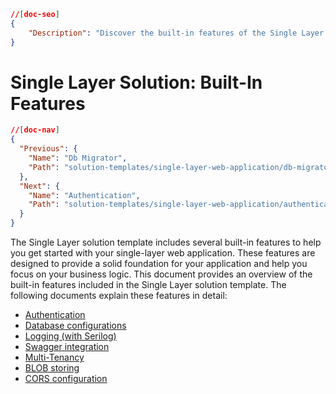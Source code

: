 ```json
//[doc-seo]
{
    "Description": "Discover the built-in features of the Single Layer solution template to kickstart your web application development with ABP Framework."
}
```

# Single Layer Solution: Built-In Features

```json
//[doc-nav]
{
  "Previous": {
    "Name": "Db Migrator",
    "Path": "solution-templates/single-layer-web-application/db-migrator"
  },
  "Next": {
    "Name": "Authentication",
    "Path": "solution-templates/single-layer-web-application/authentication"
  }
}
```

The Single Layer solution template includes several built-in features to help you get started with your single-layer web application. These features are designed to provide a solid foundation for your application and help you focus on your business logic. This document provides an overview of the built-in features included in the Single Layer solution template. The following documents explain these features in detail:

* [Authentication](authentication.md)
* [Database configurations](database-configurations.md)
* [Logging (with Serilog)](logging.md)
* [Swagger integration](swagger-integration.md)
* [Multi-Tenancy](multi-tenancy.md)
* [BLOB storing](blob-storing.md)
* [CORS configuration](cors-configuration.md)